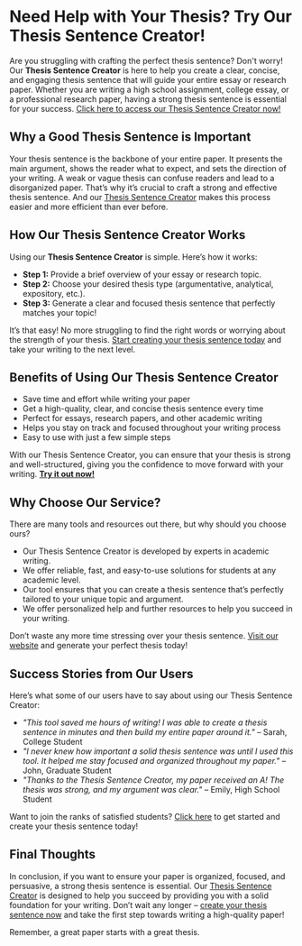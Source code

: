 # Need Help with Your Thesis? Try Our Thesis Sentence Creator!

Are you struggling with crafting the perfect thesis sentence? Don't worry! Our **Thesis Sentence Creator** is here to help you create a clear, concise, and engaging thesis sentence that will guide your entire essay or research paper. Whether you are writing a high school assignment, college essay, or a professional research paper, having a strong thesis sentence is essential for your success. [Click here to access our Thesis Sentence Creator now!](https://tinyurl.com/topessay?keyword=thesis+sentence+creator)

## Why a Good Thesis Sentence is Important

Your thesis sentence is the backbone of your entire paper. It presents the main argument, shows the reader what to expect, and sets the direction of your writing. A weak or vague thesis can confuse readers and lead to a disorganized paper. That’s why it’s crucial to craft a strong and effective thesis sentence. And our [Thesis Sentence Creator](https://tinyurl.com/topessay?keyword=thesis+sentence+creator) makes this process easier and more efficient than ever before.

## How Our Thesis Sentence Creator Works

Using our **Thesis Sentence Creator** is simple. Here’s how it works:

- **Step 1:** Provide a brief overview of your essay or research topic.
- **Step 2:** Choose your desired thesis type (argumentative, analytical, expository, etc.).
- **Step 3:** Generate a clear and focused thesis sentence that perfectly matches your topic!

It’s that easy! No more struggling to find the right words or worrying about the strength of your thesis. [Start creating your thesis sentence today](https://tinyurl.com/topessay?keyword=thesis+sentence+creator) and take your writing to the next level.

## Benefits of Using Our Thesis Sentence Creator

- Save time and effort while writing your paper
- Get a high-quality, clear, and concise thesis sentence every time
- Perfect for essays, research papers, and other academic writing
- Helps you stay on track and focused throughout your writing process
- Easy to use with just a few simple steps

With our Thesis Sentence Creator, you can ensure that your thesis is strong and well-structured, giving you the confidence to move forward with your writing. **[Try it out now!](https://tinyurl.com/topessay?keyword=thesis+sentence+creator)**

## Why Choose Our Service?

There are many tools and resources out there, but why should you choose ours?

- Our Thesis Sentence Creator is developed by experts in academic writing.
- We offer reliable, fast, and easy-to-use solutions for students at any academic level.
- Our tool ensures that you can create a thesis sentence that’s perfectly tailored to your unique topic and argument.
- We offer personalized help and further resources to help you succeed in your writing.

Don’t waste any more time stressing over your thesis sentence. [Visit our website](https://tinyurl.com/topessay?keyword=thesis+sentence+creator) and generate your perfect thesis today!

## Success Stories from Our Users

Here’s what some of our users have to say about using our Thesis Sentence Creator:

- _"This tool saved me hours of writing! I was able to create a thesis sentence in minutes and then build my entire paper around it."_ – Sarah, College Student
- _"I never knew how important a solid thesis sentence was until I used this tool. It helped me stay focused and organized throughout my paper."_ – John, Graduate Student
- _"Thanks to the Thesis Sentence Creator, my paper received an A! The thesis was strong, and my argument was clear."_ – Emily, High School Student

Want to join the ranks of satisfied students? [Click here](https://tinyurl.com/topessay?keyword=thesis+sentence+creator) to get started and create your thesis sentence today!

## Final Thoughts

In conclusion, if you want to ensure your paper is organized, focused, and persuasive, a strong thesis sentence is essential. Our [Thesis Sentence Creator](https://tinyurl.com/topessay?keyword=thesis+sentence+creator) is designed to help you succeed by providing you with a solid foundation for your writing. Don’t wait any longer – [create your thesis sentence now](https://tinyurl.com/topessay?keyword=thesis+sentence+creator) and take the first step towards writing a high-quality paper!

Remember, a great paper starts with a great thesis. <st></st>
